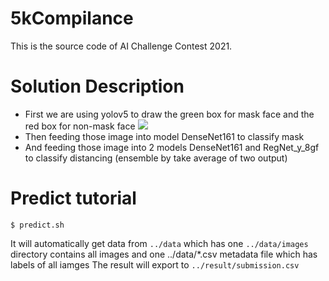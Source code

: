 # 5kCompilance

This is the source code of AI Challenge Contest 2021.

# Solution Description

* First we are using yolov5 to draw the green box for mask face and the red box for non-mask face
  ![](https://github.com/datn2107/5kCompilance/blob/master/example.png)
* Then feeding those image into model DenseNet161 to classify mask
* And feeding those image into 2 models DenseNet161 and RegNet_y_8gf to classify distancing (ensemble by take average of
  two output)

# Predict tutorial

``` shell
$ predict.sh
```
It will automatically get data from `../data` which has one `../data/images` directory contains all images and one
../data/*.csv metadata file which has labels of all iamges The result will export to `../result/submission.csv`
